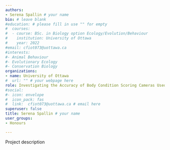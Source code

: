```yaml
---
authors:
- Serena Spallin # your name
bio: # leave blank
#education: # please fill in use "" for empty
#  courses:
#  - course: BSc. in Biology option Ecology/Evolution/Behaviour
#    institution: University of Ottawa
#    year: 2022
#email: cfiot073@uottawa.ca
#interests:
#- Animal Behaviour
#- Evolutionary Ecology
#- Conservation Biology
organizations:
- name: University of Ottawa 
#  url: "" # your webpage here
role: Investigating the Accuracy of Body Condition Scoring Cameras Used in Dairy Farming
#social:
#- icon: envelope
#  icon_pack: fas
#  link:  cfiot073@uottawa.ca # email here
superuser: false
title: Serena Spallin # your name
user_groups:
- Honours

---
```


Project description
